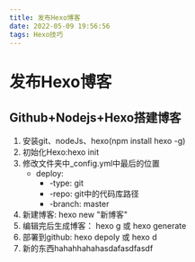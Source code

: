 ```yaml
---
title: 发布Hexo博客
date: 2022-05-09 19:56:56
tags: Hexo技巧
---
```

# 发布Hexo博客
## Github+Nodejs+Hexo搭建博客

1. 安装git、nodeJs、hexo(npm install hexo -g)
2. 初始化Hexo:hexo init
3. 修改文件夹中_config.yml中最后的位置
    - deploy:
       - -type: git
       - -repo: git中的代码库路径
       - -branch: master
4. 新建博客: hexo new "新博客"
5. 编辑完后生成博客： hexo g 或 hexo generate
6. 部署到github: hexo depoly 或 hexo d
7. 新的东西hahahhahahasdafasdfasdf
